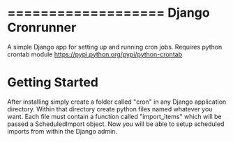 ===================
 Django Cronrunner
===================

A simple Django app for setting up and running cron jobs. Requires python crontab module https://pypi.python.org/pypi/python-crontab

Getting Started
===============

After installing simply create a folder called "cron" in any Django application directory. Within that directory create python files named whatever you want. Each file must contain a function called "import_items" which will be passed a ScheduledImport object. Now you will be able to setup scheduled imports from within the Django admin.
